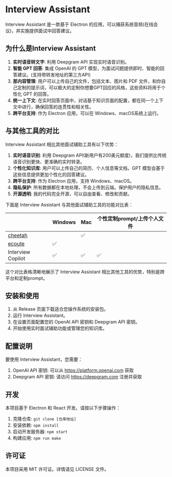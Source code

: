 # Interview Assistant

Interview Assistant 是一款基于 Electron 的应用，可以捕获系统音频(在线会议)，并实施提供面试中回答建议。

## 为什么是Interview Assistant

1. **实时语音转文字**: 利用 Deepgram API 实现实时语音识别。
2. **智能 GPT 回答**: 集成 OpenAI 的 GPT 模型，为面试问题提供即时、智能的回答建议。(支持带转发地址的第三方API)
3. **那内容管理**: 用户可以上传自己的文件，包括文本、图片和 PDF 文件，和你自己定制的提示词，可以极大的定制你想要GPT回应的风格，这些资料将用于个性化 GPT 的回答。
4. **统一上下文**: 在实时回答页面中，对话基于知识页面的配置，都在同一个上下文中进行，确保回答的连贯性和相关性。
5. **跨平台支持**: 作为 Electron 应用，可以在 Windows、macOS系统上运行。

## 与其他工具的对比

Interview Assistant 相比其他面试辅助工具有以下优势：

1. **实时语音识别**: 利用 Deepgram API(新用户有200美元额度)，我们提供比传统语音识别更快、更准确的实时转录。
2. **个性化知识库**: 用户可以上传自己的简历、个人信息等文档，GPT 模型会基于这些信息提供更加个性化的回答建议。
3. **跨平台支持**: 作为 Electron 应用，支持 Windows、macOS。
4. **隐私保护**: 所有数据都在本地处理，不会上传到云端，保护用户的隐私信息。
5. **开源透明**: 我的代码完全开源，可以自由查看、修改和贡献。

下面是 Interview Assistant 与其他面试辅助工具的功能对比表：

|                                                      | Windows | Mac  | 个性定制prompt/上传个人文件 |
| ---------------------------------------------------- | ------- | ---- | ----------- |
| [cheetah](https://github.com/leetcode-mafia/cheetah) |         | ✅    |             |
| [ecoute](https://github.com/SevaSk/ecoute)           | ✅       |      |             |
| Interview Copilot                                    | ✅       | ✅    | ✅          |



这个对比表格清晰地展示了 Interview Assistant 相比其他工具的优势，特别是跨平台和定制prompt。

## 安装和使用

1. 从 Release 页面下载适合您操作系统的安装包。
2. 运行 Interview Assistant。
3. 在设置页面配置您的 OpenAI API 密钥和 Deepgram API 密钥。
4. 开始使用实时面试辅助功能或管理您的知识库。

## 配置说明

要使用 Interview Assistant，您需要：

1. OpenAI API 密钥: 可以从 https://platform.openai.com 获取
2. Deepgram API 密钥: 请访问 https://deepgram.com 注册并获取

## 开发

本项目基于 Electron 和 React 开发。请按以下步骤操作：

1. 克隆仓库: `git clone [仓库地址]`
2. 安装依赖: `npm install`
3. 启动开发服务器: `npm start`
4. 构建应用: `npm run make`


## 许可证

本项目采用 MIT 许可证。详情请见 LICENSE 文件。

